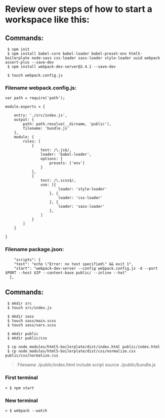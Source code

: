 # Review over steps of how to start a workspace like this:

## Commands:

```
 $ npm init
 $ npm install babel-core babel-loader babel-preset-env html5-boilerplate node-sass css-loader sass-loader style-loader uuid webpack assert-plus --save-dev
 $ npm install webpack-dev-server@2.4.1 --save-dev

 $ touch webpack.config.js 
```

### Filename webpack.config.js:

```
var path = require('path');

module.exports = {

    entry: './src/index.js',
    output: {
        path: path.resolve(__dirname, 'public'),
        filename: 'bundle.js'
    },
    module: {
        rules: [
            {
                test: /\.js$/,
                loader: 'babel-loader',
                options: {
                    presets: ['env']
                }
            },
            {
                test: /\.scss$/,
                use: [{
                        loader: 'style-loader'
                    }, {
                        loader: 'css-loader'
                    }, {
                        loader: 'sass-loader'
                    },
                ]
            }
        ]
    }
    
}
```

### Filename package.json:

```
    "scripts": {
    "test": "echo \"Error: no test specified\" && exit 1",
    "start": "webpack-dev-server --config webpack.config.js -d --port $PORT --host $IP --content-base public/ --inline --hot"
  },
```

## Commands:

```
 $ mkdir src
 $ touch src/index.js

 $ mkdir sass
 $ touch sass/main.scss
 $ touch sass/vars.scss

 $ mkdir public
 $ mkdir public/css

 $ cp node_modules/html5-boilerplate/dist/index.html public/index.html
 $ cp node_modules/html5-boilerplate/dist/css/normalize.css public/css/normalize.css
```

> Filename ./public/index.html include script source ./public/bundle.js

### First terminal

```
> $ npm start
```

### New terminal

```
> $ webpack --watch
```